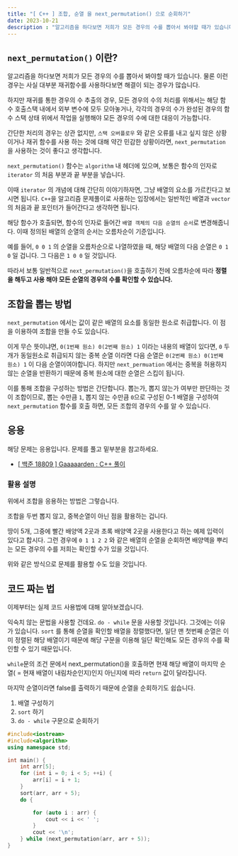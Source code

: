 ```yaml
---
title: "[ C++ ] 조합, 순열 을 next_permutation() 으로 순회하기"
date: 2023-10-21
description : "알고리즘을 하다보면 저희가 모든 경우의 수를 뽑아서 봐야할 때가 있습니다."
---
```


## `next_permutation()` 이란?

알고리즘을 하다보면 저희가 모든 경우의 수를 뽑아서 봐야할 때가 있습니다. 물론 
이런 경우는 사실 대부분 재귀함수를 사용하다보면 해결이 되는 경우가 많습니다.

하지만 재귀를 통한 경우의 수 추출의 경우, 모든 경우의 수의 처리를 위해서는 해당 함수 호출스택 내에서 외부 변수에 모두 모아놓거나, 각각의 경우의 수가 완성된 경우의 함수 스택 상태 위에서 작업을 실행해야 모든 경우의 수에 대한 대응이 가능합니다.

간단한 처리의 경우는 상관 없지만, `스택 오버플로우` 와 같은 오류를 내고 싶지 않은 상황이거나 재귀 함수를 사용 하는 것에 대해 약간 민감한 상황이라면, `next_permutation` 을 사용하는 것이 좋다고 생각합니다.

`next_permutation()` 함수는 `algorithm` 내 헤더에 있으며, 보통은 함수의 인자로 `iterator` 의 처음 부분과 끝 부분을 넣습니다.

이때 `iterator` 의 개념에 대해 간단히 이야기하자면, 그냥 배열의 요소를 가르킨다고 보시면 됩니다. `C++`을 알고리즘 문제풀이로 사용하는 입장에서는 일반적인 배열과 `vector` 의 처음과 끝 포인터가 들어간다고 생각하면 됩니다.

해당 함수가 호출되면, 함수의 인자로 들어간 `배열 객체의 다음 순열의 순서`로 변경해줍니다. 이때 정의된 배열의 순열의 순서는 오름차순이 기준입니다.

예를 들어, `0 0 1` 의 순열을 오름차순으로 나열하였을 때, 해당 배열의 다음 순열은 `0 1 0` 일 겁니다. 그 다음은 `1 0 0` 일 것입니다.

따라서 보통 일반적으로 `next_permutation()`을 호출하기 전에 오름차순에 따라 **정렬을 해두고 사용 해야 모든 순열의 경우의 수를 확인할 수 있습니다.**

## 조합을 뽑는 방법

`next_permutation` 에서는 값이 같은 배열의 요소를 동일한 원소로 취급합니다. 이 점을 이용하여 조합을 만들 수도 있습니다.

이게 무슨 뜻이냐면, `0(1번째 원소) 0(2번째 원소) 1` 이라는 내용의 배열이 있다면, `0` 두개가 동일원소로 취급되지 않는 중복 순열 이라면 다음 순열은 `0(2번째 원소) 0(1번째 원소) 1` 이 다음 순열이여야합니다. 하지만 `next_permuation` 에서는 중복을 허용하지 않는 순열을 반환하기 때문에 중복 원소에 대한 순열은 스킵이 됩니다.

이를 통해 조합을 구성하는 방법은 간단합니다. 뽑는가, 뽑지 않는가 여부만 판단하는 것이 조합이므로, 뽑는 수만큼 `1`, 뽑지 않는 수만큼 `0`으로 구성된 0-1 배열을 구성하여 `next_permutation` 함수를 호출 하면, 모든 조합의 경우의 수를 알 수 있습니다.

## 응용

해당 문제는 응용입니다. 문제를 풀고 밑부분을 참고하세요.

- [[ 백준 18809 ] Gaaaaarden : C++ 풀이](https://johannblue.github.io/markdown-blog/13)


### 활용 설명

위에서 조합을 응용하는 방법은 그렇습니다.

조합을 두번 뽑지 않고, 중복순열이 아닌 점을 활용하는 겁니다.

땅이 5개, 그중에 빨간 배양액 2곳과 초록 배양액 2곳을 사용한다고 하는 예제 입력이 있다고 합시다. 그런 경우에 `0 1 1 2 2` 와 같은 배열의 순열을 순회하면 배양액을 뿌리는 모든 경우의 수를 저희는 확인할 수가 있을 것입니다.

위와 같은 방식으로 문제를 활용할 수도 있을 것입니다.

## 코드 짜는 법

이제부터는 실제 코드 사용법에 대해 알아보겠습니다.

익숙치 않는 문법을 사용할 건데요. `do - while` 문을 사용할 것입니다. 그것에는 이유가 있습니다. `sort` 를  통해 순열을 확인할 배열을 정렬했다면, 일단 맨 첫번째 순열은 이미 정렬된 해당 배열이기 때문에 해당 구문을 이용해 일단 확인해도 모든 경우의 수를 확인할 수 있기 때문입니다.

`while`문의 조건 문에서 next_permutation()을 호출하면 현재 해당 배열이 마지막 순열( = 현재 배열이 내림차순인지)인지 아닌지에 따라 `return` 값이 달라집니다.

마지막 순열이라면 false를 출력하기 때문에 순열을 순회하기도 쉽습니다.

1. 배열 구성하기
2. `sort` 하기
3. `do - while` 구문으로  순회하기

```cpp
#include<iostream>
#include<algorithm>
using namespace std;

int main() {
    int arr[5];
    for (int i = 0; i < 5; ++i) {
        arr[i] = i + 1;
    }
    sort(arr, arr + 5);
    do {

        for (auto i : arr) {
            cout << i << ' ';
        }
        cout << '\n';
    } while (next_permutation(arr, arr + 5));
}
```